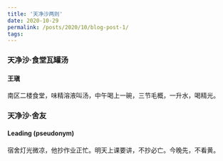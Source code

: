 ```yaml
---
title: '天净沙两则'
date: 2020-10-29
permalink: /posts/2020/10/blog-post-1/
tags:
---
```


### 天净沙·食堂瓦罐汤

#### 王瑱

南区二楼食堂，味精溶液叫汤，中午喝上一碗，三节毛概，一升水，喝精光。

### 天净沙·舍友

#### Leading (pseudonym)

宿舍灯光微凉，他抄作业正忙。明天上课要讲，不抄必亡。今晚先，不看黄。
